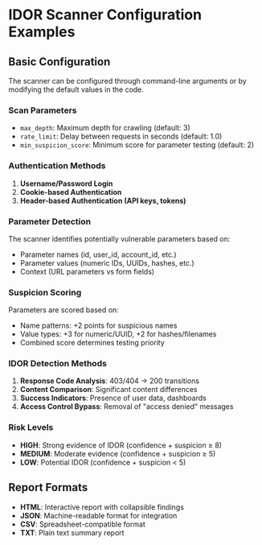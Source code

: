 # IDOR Scanner Configuration Examples

## Basic Configuration
The scanner can be configured through command-line arguments or by modifying the default values in the code.

### Scan Parameters
- `max_depth`: Maximum depth for crawling (default: 3)
- `rate_limit`: Delay between requests in seconds (default: 1.0)
- `min_suspicion_score`: Minimum score for parameter testing (default: 2)

### Authentication Methods
1. **Username/Password Login**
2. **Cookie-based Authentication**
3. **Header-based Authentication (API keys, tokens)**

### Parameter Detection
The scanner identifies potentially vulnerable parameters based on:
- Parameter names (id, user_id, account_id, etc.)
- Parameter values (numeric IDs, UUIDs, hashes, etc.)
- Context (URL parameters vs form fields)

### Suspicion Scoring
Parameters are scored based on:
- Name patterns: +2 points for suspicious names
- Value types: +3 for numeric/UUID, +2 for hashes/filenames
- Combined score determines testing priority

### IDOR Detection Methods
1. **Response Code Analysis**: 403/404 → 200 transitions
2. **Content Comparison**: Significant content differences
3. **Success Indicators**: Presence of user data, dashboards
4. **Access Control Bypass**: Removal of "access denied" messages

### Risk Levels
- **HIGH**: Strong evidence of IDOR (confidence + suspicion ≥ 8)
- **MEDIUM**: Moderate evidence (confidence + suspicion ≥ 5)
- **LOW**: Potential IDOR (confidence + suspicion < 5)

## Report Formats
- **HTML**: Interactive report with collapsible findings
- **JSON**: Machine-readable format for integration
- **CSV**: Spreadsheet-compatible format
- **TXT**: Plain text summary report
